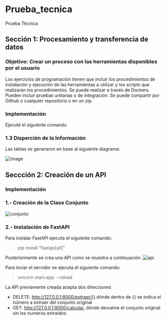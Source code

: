 # Prueba_tecnica
Prueba Técnica



## Sección 1: Procesamiento y transferencia de datos

### Objetivo: Crear un proceso con las herramientas disponibles por el usuario

Los ejercicios de programación tienen que incluir los procedimientos de instalación y ejecución de las herramientas a utilizar y los scripts que realizaran los procedimientos. Se puede realizar a través de Dockers. Pueden incluir pruebas unitarias o de integración. Se puede compartir por Github o cualquier repositorio o en un zip.
### Implementación

Ejecuté el siguiente comando

### 1.3 Disperción de la Información

Las tablas se generaron en base al siguiente diagrama:

![image](https://github.com/alangamboa97/prueba_tecnica/assets/23564068/160d4471-71d4-4afc-8f0c-391be3330627)





## Seccción 2: Creación de un API

### Implementación

### 1.- Creación de la Clase Conjunto




![conjunto](https://github.com/alangamboa97/prueba_tecnica/assets/23564068/1430c32f-6946-4320-9a7f-0f0cd7a7da51)
### 2.- Instalación de FastAPI

Para instalar FastAPI ejecuta el siguiente comando:

> pip install "fastapi[all]"

Posteriormente se crea una API como se muestra a continuación:
![api](https://github.com/alangamboa97/prueba_tecnica/assets/23564068/b7b7a4e1-b594-4d2f-9b15-597a68f33953)

Para inciar el servidor se ejecuta el siguiente comando:
> uvicorn main:app --reload

La API previamente creada acepta dos direcciones

- DELETE: http://127.0.0.1:8000/extraer/{} dónde dentro de {} se indica el número a extraer del conjunto original
- GET: http://127.0.0.1:8000/calcular, dónde devuelve el conjunto original sin los numeros extraidos



